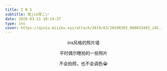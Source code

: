 ```yaml
---
title: I N S
subtitle: 我jio得こい
date: 2020-03-21 10:14:37
type: ins
cover: https://qiniu.miiiku.xyz/attach/2019/03/20190303_060032493_iOS.jpg
---
```



<p><center>ins风格的照片墙</center></p>

<p><center>平时偶尔瞎拍的一些照片</center></p>

<p><center>不会拍照，也不会调色😭</center></p>
